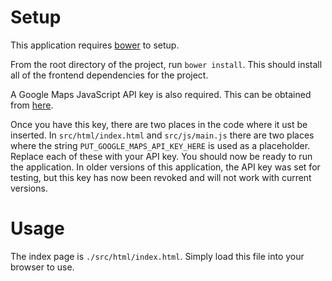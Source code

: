 # Setup

This application requires [bower](http://bower.io/) to setup.

From the root directory of the project, run `bower install`. This should install all of the frontend dependencies for the project.

A Google Maps JavaScript API key is also required. This can be obtained from [here](https://developers.google.com/maps/documentation/javascript/).

Once you have this key, there are two places in the code where it  ust be inserted. In `src/html/index.html` and `src/js/main.js` there are two places where the string `PUT_GOOGLE_MAPS_API_KEY_HERE` is used as a placeholder. Replace each of these with your API key. You should now be ready to run the application. In older versions of this application, the API key was set for testing, but this key has now been revoked and will not work with current versions.

# Usage

The index page is `./src/html/index.html`. Simply load this file into your browser to use.

